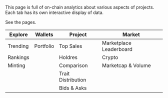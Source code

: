 This page is full of on-chain analytics about various aspects of projects. Each tab has its own interactive display of data.

See the pages.

|Explore      | Wallets     | Project           | Market                      |
|-------------|-------------|-------------------|-----------------------------|
|Trending     | Portfolio   | Top Sales         | Marketplace Leaderboard     |
|Rankings     |             | Holdres           | Crypto                      |
|Minting      |             | Comparison        | Marketcap & Volume          |
|             |             | Trait Distribution|                             |
|             |             | Bids & Asks       |                             |


